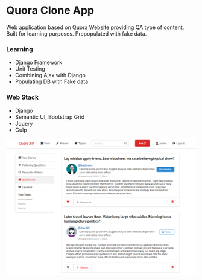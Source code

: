 # Quora Clone App
Web application based on [Quora Website](https://quora.com) providing QA type of content. Built for learning purposes. Prepopulated with fake data.

### Learning
- Django Framework
- Unit Testing 
- Combining Ajax with Django
- Populating DB with Fake data

### Web Stack
- Django
- Semantic UI, Bootstrap Grid
- Jquery
- Gulp 

![Example Page](screen_example.png)